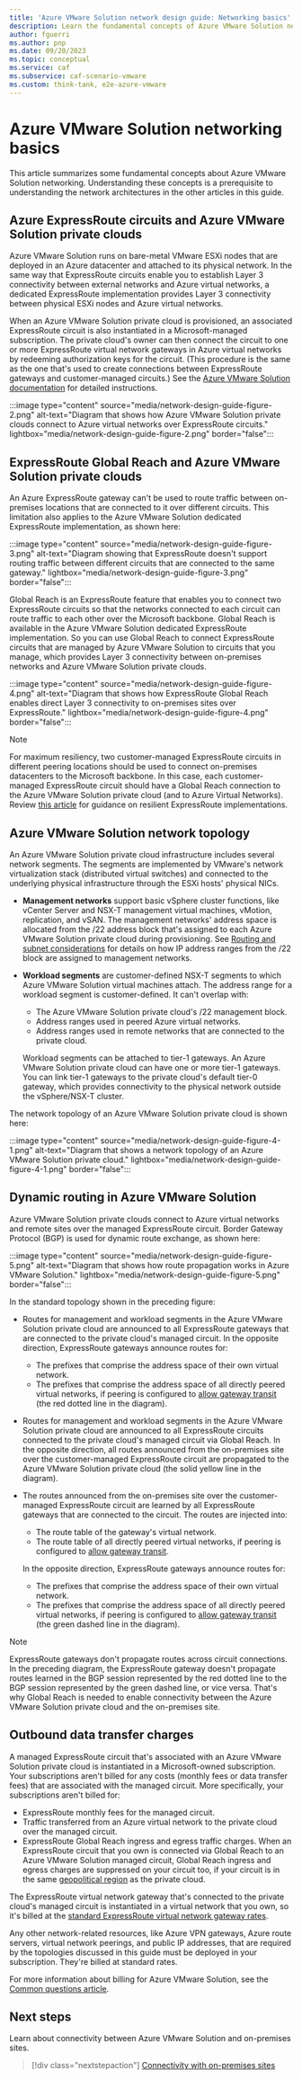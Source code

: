 ```yaml
---
title: 'Azure VMware Solution network design guide: Networking basics'
description: Learn the fundamental concepts of Azure VMware Solution networking. Understanding these concepts is a prerequisite for using this guide.
author: fguerri
ms.author: pnp
ms.date: 09/20/2023
ms.topic: conceptual
ms.service: caf
ms.subservice: caf-scenario-vmware
ms.custom: think-tank, e2e-azure-vmware
---
```


# Azure VMware Solution networking basics

This article summarizes some fundamental concepts about Azure VMware Solution networking. Understanding these concepts is a prerequisite to understanding the network architectures in the other articles in this guide.

## Azure ExpressRoute circuits and Azure VMware Solution private clouds

Azure VMware Solution runs on bare-metal VMware ESXi nodes that are deployed in an Azure datacenter and attached to its physical network. In the same way that ExpressRoute circuits enable you to establish Layer 3 connectivity between external networks and Azure virtual networks, a dedicated ExpressRoute implementation provides Layer 3 connectivity between physical ESXi nodes and Azure virtual networks.

When an Azure VMware Solution private cloud is provisioned, an associated ExpressRoute circuit is also instantiated in a Microsoft-managed subscription. The private cloud's owner can then connect the circuit to one or more ExpressRoute virtual network gateways in Azure virtual networks by redeeming authorization keys for the circuit. (This procedure is the same as the one that's used to create connections between ExpressRoute gateways and customer-managed circuits.) See the [Azure VMware Solution documentation](/azure/azure-vmware/deploy-azure-vmware-solution#connect-to-azure-virtual-network-with-expressroute) for detailed instructions.
 
:::image type="content" source="media/network-design-guide-figure-2.png" alt-text="Diagram that shows how Azure VMware Solution private clouds connect to Azure virtual networks over ExpressRoute circuits." lightbox="media/network-design-guide-figure-2.png" border="false":::

## ExpressRoute Global Reach and Azure VMware Solution private clouds 

An Azure ExpressRoute gateway can't be used to route traffic between on-premises locations that are connected to it over different circuits. This limitation also applies to the Azure VMware Solution dedicated ExpressRoute implementation, as shown here:

:::image type="content" source="media/network-design-guide-figure-3.png" alt-text="Diagram showing that ExpressRoute doesn't support routing traffic between different circuits that are connected to the same gateway." lightbox="media/network-design-guide-figure-3.png" border="false":::

Global Reach is an ExpressRoute feature that enables you to connect two ExpressRoute circuits so that the networks connected to each circuit can route traffic to each other over the Microsoft backbone. Global Reach is available in the Azure VMware Solution dedicated ExpressRoute implementation. So you can use Global Reach to connect ExpressRoute circuits that are managed by Azure VMware Solution to circuits that you manage, which provides Layer 3 connectivity between on-premises networks and Azure VMware Solution private clouds.

:::image type="content" source="media/network-design-guide-figure-4.png" alt-text="Diagram that shows how ExpressRoute Global Reach enables direct Layer 3 connectivity to on-premises sites over ExpressRoute." lightbox="media/network-design-guide-figure-4.png" border="false":::

> [!NOTE]
> For maximum resiliency, two customer-managed ExpressRoute circuits in different peering locations should be used to connect on-premises datacenters to the Microsoft backbone. In this case, each customer-managed ExpressRoute circuit should have a Global Reach connection to the Azure VMware Solution private cloud (and to Azure Virtual Networks). Review [this article](/azure/expressroute/designing-for-disaster-recovery-with-expressroute-privatepeering) for guidance on resilient ExpressRoute implementations.

## Azure VMware Solution network topology

An Azure VMware Solution private cloud infrastructure includes several network segments. The segments are implemented by VMware's network virtualization stack (distributed virtual switches) and connected to the underlying physical infrastructure through the ESXi hosts' physical NICs.

- **Management networks** support  basic vSphere cluster functions, like vCenter Server and NSX-T management virtual machines, vMotion, replication, and vSAN. The management networks' address space is allocated from the /22 address block that's assigned to each Azure VMware Solution private cloud during provisioning. See [Routing and subnet considerations](/azure/azure-vmware/tutorial-network-checklist#routing-and-subnet-considerations) for details on how IP address ranges from the /22 block are assigned to management networks.
- **Workload segments** are customer-defined NSX-T segments to which Azure VMware Solution virtual machines attach. The address range for a workload segment is customer-defined. It can't overlap with:
  - The Azure VMware Solution private cloud's /22 management block. 
  - Address ranges used in peered Azure virtual networks. 
  - Address ranges used in remote networks that are connected to the private cloud.
  
  Workload segments can be attached to tier-1 gateways. An Azure VMware Solution private cloud can have one or more tier-1 gateways. You can link tier-1 gateways to the private cloud's default tier-0 gateway, which provides connectivity to the physical network outside the vSphere/NSX-T cluster.

The network topology of an Azure VMware Solution private cloud is shown here:

:::image type="content" source="media/network-design-guide-figure-4-1.png" alt-text="Diagram that shows a network topology of an Azure VMware Solution private cloud." lightbox="media/network-design-guide-figure-4-1.png" border="false":::

## Dynamic routing in Azure VMware Solution

Azure VMware Solution private clouds connect to Azure virtual networks and remote sites over the managed ExpressRoute circuit. Border Gateway Protocol (BGP) is used for dynamic route exchange, as shown here:

:::image type="content" source="media/network-design-guide-figure-5.png" alt-text="Diagram that shows how route propagation works in Azure VMware Solution." lightbox="media/network-design-guide-figure-5.png" border="false":::

In the standard topology shown in the preceding figure:

- Routes for management and workload segments in the Azure VMware Solution private cloud are announced to all ExpressRoute gateways that are connected to the private cloud's managed circuit. In the opposite direction, ExpressRoute gateways announce routes for: 

   - The prefixes that comprise the address space of their own virtual network. 
   - The prefixes that comprise the address space of all directly peered virtual networks, if peering is configured to [allow gateway transit](/azure/virtual-network/virtual-network-peering-overview#gateways-and-on-premises-connectivity) (the red dotted line in the diagram). 
- Routes for management and workload segments in the Azure VMware Solution private cloud are announced to all ExpressRoute circuits connected to the private cloud's managed circuit via Global Reach. In the opposite direction, all routes announced from the on-premises site over the customer-managed ExpressRoute circuit are propagated to the Azure VMware Solution private cloud (the solid yellow line in the diagram).
- The routes announced from the on-premises site over the customer-managed ExpressRoute circuit are learned by all ExpressRoute gateways that are connected to the circuit. The routes are injected into: 
   - The route table of the gateway's virtual network.
   - The route table of all directly peered virtual networks, if peering is configured to [allow gateway transit](/azure/virtual-network/virtual-network-peering-overview#gateways-and-on-premises-connectivity). 
   
  In the opposite direction, ExpressRoute gateways announce routes for: 
    - The prefixes that comprise the address space of their own virtual network. 
    - The prefixes that comprise the address space of all directly peered virtual networks, if peering is configured to [allow gateway transit](/azure/virtual-network/virtual-network-peering-overview#gateways-and-on-premises-connectivity) (the green dashed line in the diagram).

> [!NOTE]
> ExpressRoute gateways don't propagate routes across circuit connections. In the preceding diagram, the ExpressRoute gateway doesn't propagate routes learned in the BGP session represented by the red dotted line to the BGP session represented by the green dashed line, or vice versa. That's why Global Reach is needed to enable connectivity between the Azure VMware Solution private cloud and the on-premises site.

## Outbound data transfer charges

A managed ExpressRoute circuit that's associated with an Azure VMware Solution private cloud is instantiated in a Microsoft-owned subscription. Your subscriptions aren't billed for any costs (monthly fees or data transfer fees) that are associated with the managed circuit. More specifically, your subscriptions aren't billed for:

- ExpressRoute monthly fees for the managed circuit.
- Traffic transferred from an Azure virtual network to the private cloud over the managed circuit.
- ExpressRoute Global Reach ingress and egress traffic charges. When an ExpressRoute circuit that you own is connected via Global Reach to an Azure VMware Solution managed circuit, Global Reach ingress and egress charges are suppressed on your circuit too, if your circuit is in the same [geopolitical region](/azure/expressroute/expressroute-locations#locations) as the private cloud.

The ExpressRoute virtual network gateway that's connected to the private cloud's managed circuit is instantiated in a virtual network that you own, so it's billed at the [standard ExpressRoute virtual network gateway rates](https://azure.microsoft.com/pricing/details/expressroute/). 

Any other network-related resources, like Azure VPN gateways, Azure route servers, virtual network peerings, and public IP addresses, that are required by the topologies discussed in this guide must be deployed in your subscription. They're billed at standard rates.  

For more information about billing for Azure VMware Solution, see the [Common questions article](/azure/azure-vmware/faq#billing).

## Next steps

Learn about connectivity between Azure VMware Solution and on-premises sites.

> [!div class="nextstepaction"]
> [Connectivity with on-premises sites](./on-premises-connectivity.md)
